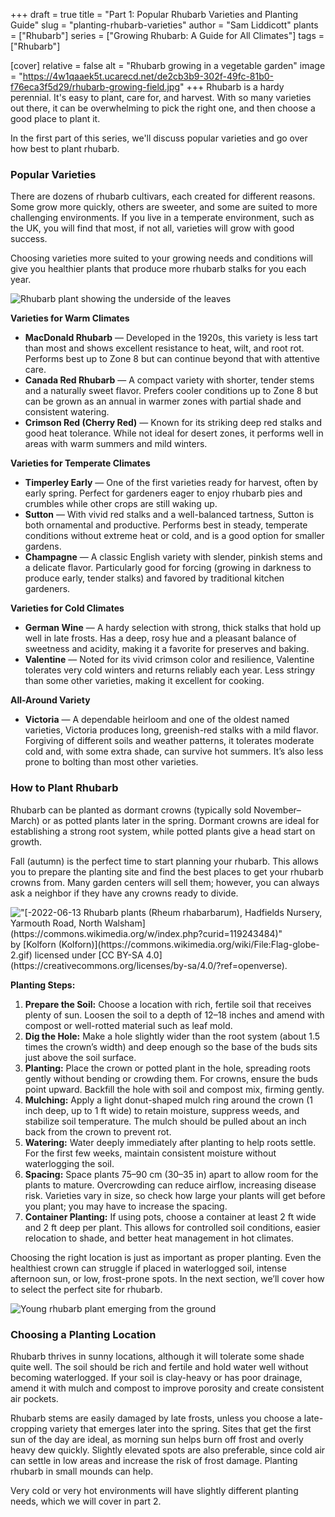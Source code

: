 +++
draft = true
title = "Part 1: Popular Rhubarb Varieties and Planting Guide"
slug = "planting-rhubarb-varieties"
author = "Sam Liddicott"
plants = ["Rhubarb"]
series = ["Growing Rhubarb: A Guide for All Climates"]
tags = ["Rhubarb"]

[cover]
relative = false
alt = "Rhubarb growing in a vegetable garden"
image = "https://4w1qaaek5t.ucarecd.net/de2cb3b9-302f-49fc-81b0-f76eca3f5d29/rhubarb-growing-field.jpg"
+++
Rhubarb is a hardy perennial. It's easy to plant, care for, and harvest. With so many varieties out there, it can be overwhelming to pick the right one, and then choose a good place to plant it. 

In the first part of this series, we'll discuss popular varieties and go over how best to plant rhubarb.

### Popular Varieties

There are dozens of rhubarb cultivars, each created for different reasons. Some grow more quickly, others are sweeter, and some are suited to more challenging environments. If you live in a temperate environment, such as the UK, you will find that most, if not all, varieties will grow with good success. 

Choosing varieties more suited to your growing needs and conditions will give you healthier plants that produce more rhubarb stalks for you each year.

![Rhubarb plant showing the underside of the leaves](https://4w1qaaek5t.ucarecd.net/bfada1c7-0e4b-4793-9b51-a5f67a766da2/17994852781_c69e82afeb_b.jpg "
\"[Rhubarb](https://www.flickr.com/photos/50826080@N00/17994852781)\" by [SFB579 Namaste](https://www.flickr.com/photos/50826080@N00) is licensed under [CC BY 2.0](https://creativecommons.org/licenses/by/2.0/?ref=openverse).")

**Varieties for Warm Climates**

* **MacDonald Rhubarb** — Developed in the 1920s, this variety is less tart than most and shows excellent resistance to heat, wilt, and root rot. Performs best up to Zone 8 but can continue beyond that with attentive care.
* **Canada Red Rhubarb** — A compact variety with shorter, tender stems and a naturally sweet flavor. Prefers cooler conditions up to Zone 8 but can be grown as an annual in warmer zones with partial shade and consistent watering.
* **Crimson Red (Cherry Red)** — Known for its striking deep red stalks and good heat tolerance. While not ideal for desert zones, it performs well in areas with warm summers and mild winters.


**Varieties for Temperate Climates**

* **Timperley Early** — One of the first varieties ready for harvest, often by early spring. Perfect for gardeners eager to enjoy rhubarb pies and crumbles while other crops are still waking up.
* **Sutton** — With vivid red stalks and a well-balanced tartness, Sutton is both ornamental and productive. Performs best in steady, temperate conditions without extreme heat or cold, and is a good option for smaller gardens.
* **Champagne** — A classic English variety with slender, pinkish stems and a delicate flavor. Particularly good for forcing (growing in darkness to produce early, tender stalks) and favored by traditional kitchen gardeners.


**Varieties for Cold Climates**

* **German Wine** — A hardy selection with strong, thick stalks that hold up well in late frosts. Has a deep, rosy hue and a pleasant balance of sweetness and acidity, making it a favorite for preserves and baking.
* **Valentine** — Noted for its vivid crimson color and resilience, Valentine tolerates very cold winters and returns reliably each year. Less stringy than some other varieties, making it excellent for cooking.


**All-Around Variety**

* **Victoria** — A dependable heirloom and one of the oldest named varieties, Victoria produces long, greenish-red stalks with a mild flavor. Forgiving of different soils and weather patterns, it tolerates moderate cold and, with some extra shade, can survive hot summers. It’s also less prone to bolting than most other varieties.


### How to Plant Rhubarb

Rhubarb can be planted as dormant crowns (typically sold November–March) or as potted plants later in the spring. Dormant crowns are ideal for establishing a strong root system, while potted plants give a head start on growth.

Fall (autumn) is the perfect time to start planning your rhubarb. This allows you to prepare the planting site and find the best places to get your rhubarb crowns from. Many garden centers will sell them; however, you can always ask a neighbor if they have any crowns ready to divide.

![](https://4w1qaaek5t.ucarecd.net/4791e8ef-88ed-4703-95cd-cbbf28bffbc2/-2022-06-13_Rhubarb_plants_(Rheum_rhabarbarum),_Hadfields_Nursery,_Yarmouth_Road,_North_Walsham.jpg "
\"[\-2022-06-13 Rhubarb plants (Rheum rhabarbarum), Hadfields Nursery, Yarmouth Road, North Walsham](https://commons.wikimedia.org/w/index.php?curid=119243484)\" by [Kolforn (Kolforn)](https://commons.wikimedia.org/wiki/File:Flag-globe-2.gif) licensed under [CC BY-SA 4.0](https://creativecommons.org/licenses/by-sa/4.0/?ref=openverse).")

**Planting Steps:**

1. **Prepare the Soil:** Choose a location with rich, fertile soil that receives plenty of sun. Loosen the soil to a depth of 12–18 inches and amend with compost or well-rotted material such as leaf mold.
2. **Dig the Hole:** Make a hole slightly wider than the root system (about 1.5 times the crown’s width) and deep enough so the base of the buds sits just above the soil surface.
3. **Planting:** Place the crown or potted plant in the hole, spreading roots gently without bending or crowding them. For crowns, ensure the buds point upward. Backfill the hole with soil and compost mix, firming gently.
4. **Mulching:** Apply a light donut-shaped mulch ring around the crown (1 inch deep, up to 1 ft wide) to retain moisture, suppress weeds, and stabilize soil temperature. The mulch should be pulled about an inch back from the crown to prevent rot.
5. **Watering:** Water deeply immediately after planting to help roots settle. For the first few weeks, maintain consistent moisture without waterlogging the soil.
6. **Spacing:** Space plants 75–90 cm (30–35 in) apart to allow room for the plants to mature. Overcrowding can reduce airflow, increasing disease risk. Varieties vary in size, so check how large your plants will get before you plant; you may have to increase the spacing.
7. **Container Planting:** If using pots, choose a container at least 2 ft wide and 2 ft deep per plant. This allows for controlled soil conditions, easier relocation to shade, and better heat management in hot climates.

Choosing the right location is just as important as proper planting. Even the healthiest crown can struggle if placed in waterlogged soil, intense afternoon sun, or low, frost-prone spots. In the next section, we’ll cover how to select the perfect site for rhubarb.





![Young rhubarb plant emerging from the ground](https://4w1qaaek5t.ucarecd.net/e723f0d8-a487-49d6-84b3-2f0cb8c528e9/38452610555_cb599aa491_b.jpg "
\"[New Rhubarb Bed – Red Moon Sanctuary, Redmond, Western Australia](https://www.flickr.com/photos/71646105@N03/38452610555)\" by [Red Moon Sanctuary](https://www.flickr.com/photos/71646105@N03) is licensed under [CC BY 2.0](https://creativecommons.org/licenses/by/2.0/?ref=openverse).")



### Choosing a Planting Location

Rhubarb thrives in sunny locations, although it will tolerate some shade quite well. The soil should be rich and fertile and hold water well without becoming waterlogged. If your soil is clay-heavy or has poor drainage, amend it with mulch and compost to improve porosity and create consistent air pockets.

Rhubarb stems are easily damaged by late frosts, unless you choose a late-cropping variety that emerges later into the spring. Sites that get the first sun of the day are ideal, as morning sun helps burn off frost and overly heavy dew quickly. Slightly elevated spots are also preferable, since cold air can settle in low areas and increase the risk of frost damage. Planting rhubarb in small mounds can help.



Very cold or very hot environments will have slightly different planting needs, which we will cover in part 2.
